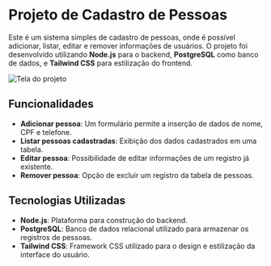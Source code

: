 # Projeto de Cadastro de Pessoas

Este é um sistema simples de cadastro de pessoas, onde é possível adicionar, listar, editar e remover informações de usuários. O projeto foi desenvolvido utilizando **Node.js** para o backend, **PostgreSQL** como banco de dados, e **Tailwind CSS** para estilização do frontend.

![Tela do projeto](./images/tela-do-projeto.png)

## Funcionalidades

- **Adicionar pessoa**: Um formulário permite a inserção de dados de nome, CPF e telefone.
- **Listar pessoas cadastradas**: Exibição dos dados cadastrados em uma tabela.
- **Editar pessoa**: Possibilidade de editar informações de um registro já existente.
- **Remover pessoa**: Opção de excluir um registro da tabela de pessoas.

## Tecnologias Utilizadas

- **Node.js**: Plataforma para construção do backend.
- **PostgreSQL**: Banco de dados relacional utilizado para armazenar os registros de pessoas.
- **Tailwind CSS**: Framework CSS utilizado para o design e estilização da interface do usuário.
